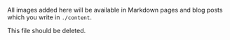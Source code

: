 All images added here will be available in Markdown pages and blog posts which you write in `./content`.

This file should be deleted.